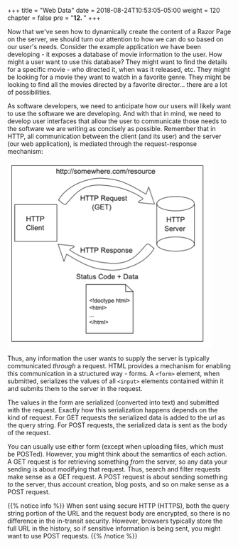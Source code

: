 +++
title = "Web Data"
date = 2018-08-24T10:53:05-05:00
weight = 120
chapter = false
pre = "<b>12. </b>"
+++

Now that we've seen how to dynamically create the content of a Razor Page on the server, we should turn our attention to how we can do so based on our user's needs.  Consider the example application we have been developing - it exposes a database of movie information to the user.  How might a user want to use this database?  They might want to find the details for a specific movie - who directed it, when was it released, etc.  They might be looking for a movie they want to watch in a favorite genre.  They might be looking to find all the movies directed by a favorite director... there are a lot of possibilities.

As software developers, we need to anticipate how our users will likely want to use the software we are developing.  And with that in mind, we need to develop user interfaces that allow the user to communicate those needs to the software we are writing as concisely as possible.  Remember that in HTTP, all communication between the client (and its user) and the server (our web application), is mediated through the request-response mechanism:

![Request-Response Mechanism](/images/request-response-pattern.png)

Thus, any information the user wants to supply the server is typically communicated _through_ a request.  HTML provides a mechanism for enabling this communication in a structured way - forms.  A `<form>` element, when submitted, serializes the values of all `<input>` elements contained within it and submits them to the server in the request.

The values in the form are serialized (converted into text) and submitted with the request.  Exactly how this serialization happens depends on the kind of request.  For GET requests the serialized data is added to the url as the query string.  For POST requests, the serialized data is sent as the body of the request.  

You can usually use either form (except when uploading files, which must be POSTed).  However, you might think about the semantics of each action.  A GET request is for retrieving something _from_ the server, so any data your sending is about modifying that request.  Thus, search and filter requests make sense as a GET request.  A POST request is about sending something _to_ the server, thus account creation, blog posts, and so on make sense as a POST request.

{{% notice info %}}
When sent using secure HTTP (HTTPS), both the query string portion of the URL and the request body are encrypted, so there is no difference in the in-transit security.  However, browsers typically store the full URL in the history, so if sensitive information is being sent, you might want to use POST requests.
{{% /notice %}}
